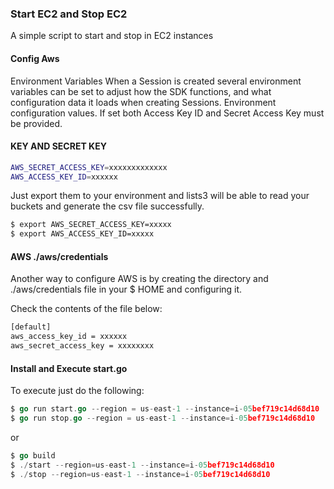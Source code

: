 ### Start EC2 and Stop EC2

A simple script to start and stop in EC2 instances

#### Config Aws

Environment Variables
When a Session is created several environment variables can be set to adjust how the SDK functions, and what configuration data it loads when creating Sessions.
Environment configuration values. If set both Access Key ID and Secret Access Key must be provided.

#### KEY AND SECRET KEY

```bash
AWS_SECRET_ACCESS_KEY=xxxxxxxxxxxxx
AWS_ACCESS_KEY_ID=xxxxxx
```

Just export them to your environment and lists3 will be able to read your buckets and generate the csv file successfully.

```bash
$ export AWS_SECRET_ACCESS_KEY=xxxxx
$ export AWS_ACCESS_KEY_ID=xxxxx
```

#### AWS ./aws/credentials

Another way to configure AWS is by creating the directory and ./aws/credentials file in your $ HOME and configuring it.

Check the contents of the file below:

```bash
[default]
aws_access_key_id = xxxxxx
aws_secret_access_key = xxxxxxxx
```

#### Install and Execute start.go

To execute just do the following:

```go
$ go run start.go --region = us-east-1 --instance=i-05bef719c14d68d10
$ go run stop.go --region = us-east-1 --instance=i-05bef719c14d68d10
```

or

```go
$ go build
$ ./start --region=us-east-1 --instance=i-05bef719c14d68d10
$ ./stop --region=us-east-1 --instance=i-05bef719c14d68d10
```

